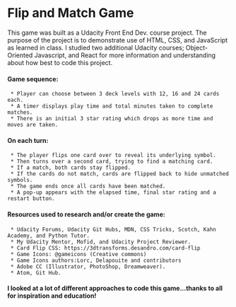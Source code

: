 # Flip and Match GameThis game was built as a Udacity Front End Dev. course project. The purpose of the project is to demonstrate use of HTML, CSS, and JavaScript as learned in class. I studied two additional Udacity courses; Object-Oriented Javascript, and React for more information and understanding about how best to code this project.#### Game sequence:	 * Player can choose between 3 deck levels with 12, 16 and 24 cards each.	 * A timer displays play time and total minutes taken to complete matches.	 * There is an initial 3 star rating which drops as more time and moves are taken.#### On each turn:	 * The player flips one card over to reveal its underlying symbol.	 * Then turns over a second card, trying to find a matching card.	 * If a match, both cards stay flipped.	 * If the cards do not match, cards are flipped back to hide unmatched symbols.	 * The game ends once all cards have been matched.	 * A pop-up appears with the elapsed time, final star rating and a restart button.#### Resources used to research and/or create the game:	 * Udacity Forums, Udacity Git Hubs, MDN, CSS Tricks, Scotch, Kahn Academy, and Python Tutor.	 * My Udacity Mentor, Mofid, and Udacity Project Reviewer.	 * Card Flip CSS: https://3dtransforms.desandro.com/card-flip	 * Game Icons: @gameicons (Creative commons) 	 * Game Icons authors:Lorc, Delapouite and contributors	 * Adobe CC (Illustrator, PhotoShop, Dreamweaver).	 * Atom, Git Hub.#### I looked at a lot of different approaches to code this game...thanks to all for inspiration and education!
